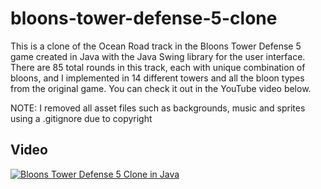 # bloons-tower-defense-5-clone
This is a clone of the Ocean Road track in the Bloons Tower Defense 5 game created in Java with the Java Swing library for the user interface.
There are 85 total rounds in this track, each with unique combination of bloons, and I implemented in 14 different towers and all the bloon types from the original game.
You can check it out in the YouTube video below.

NOTE: I removed all asset files such as backgrounds, music and sprites using a .gitignore due to copyright

## Video

[![Bloons Tower Defense 5 Clone in Java](http://img.youtube.com/vi/suL0Zi5t-Oc/0.jpg)](http://www.youtube.com/watch?v=suL0Zi5t-Oc "Bloons Tower Defense 5 Clone in Java")
